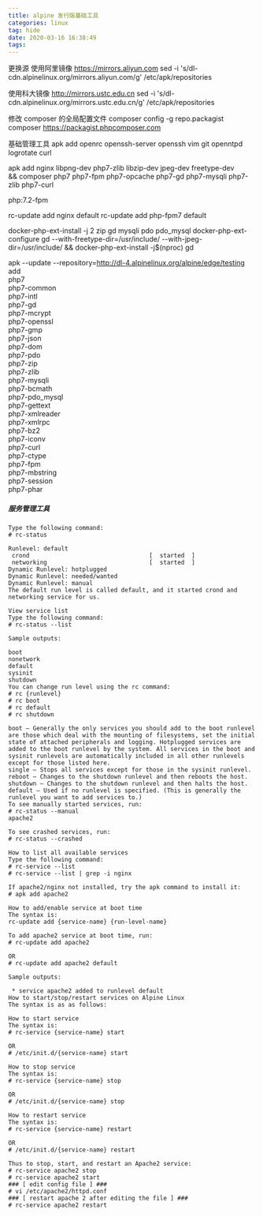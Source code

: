 ```yaml
---
title: alpine 发行版基础工具
categories: linux
tag: hide
date: 2020-03-16 16:38:49
tags:
---
```


更换源
使用阿里镜像 https://mirrors.aliyun.com
sed -i 's/dl-cdn.alpinelinux.org/mirrors.aliyun.com/g' /etc/apk/repositories

使用科大镜像 http://mirrors.ustc.edu.cn
sed -i 's/dl-cdn.alpinelinux.org/mirrors.ustc.edu.cn/g' /etc/apk/repositories

修改 composer 的全局配置文件
composer config -g repo.packagist composer https://packagist.phpcomposer.com

基础管理工具
apk add openrc openssh-server openssh vim git  openntpd logrotate  curl


apk add nginx  libpng-dev php7-zlib libzip-dev jpeg-dev freetype-dev \
&& composer php7 php7-fpm php7-opcache php7-gd php7-mysqli php7-zlib php7-curl


php:7.2-fpm

rc-update add nginx default
rc-update add php-fpm7 default

docker-php-ext-install -j 2 zip gd mysqli pdo pdo_mysql 
docker-php-ext-configure gd --with-freetype-dir=/usr/include/ --with-jpeg-dir=/usr/include/ && docker-php-ext-install -j$(nproc) gd


 apk --update --repository=http://dl-4.alpinelinux.org/alpine/edge/testing add \
    php7 \
    php7-common \
    php7-intl \
    php7-gd \
    php7-mcrypt \
    php7-openssl \
    php7-gmp \
    php7-json \
    php7-dom \
    php7-pdo \
    php7-zip \
    php7-zlib \
    php7-mysqli \
    php7-bcmath \
    php7-pdo_mysql \
    php7-gettext \
    php7-xmlreader \
    php7-xmlrpc \
    php7-bz2 \
    php7-iconv \
    php7-curl \
    php7-ctype \
    php7-fpm \
    php7-mbstring \
    php7-session \
    php7-phar


##### 服务管理工具
```
Type the following command:
# rc-status

Runlevel: default
 crond                                  [  started  ]
 networking                             [  started  ]
Dynamic Runlevel: hotplugged
Dynamic Runlevel: needed/wanted
Dynamic Runlevel: manual
The default run level is called default, and it started crond and networking service for us.

View service list
Type the following command:
# rc-status --list

Sample outputs:

boot
nonetwork
default
sysinit
shutdown
You can change run level using the rc command:
# rc {runlevel}
# rc boot
# rc default
# rc shutdown

boot – Generally the only services you should add to the boot runlevel are those which deal with the mounting of filesystems, set the initial state of attached peripherals and logging. Hotplugged services are added to the boot runlevel by the system. All services in the boot and sysinit runlevels are automatically included in all other runlevels except for those listed here.
single – Stops all services except for those in the sysinit runlevel.
reboot – Changes to the shutdown runlevel and then reboots the host.
shutdown – Changes to the shutdown runlevel and then halts the host.
default – Used if no runlevel is specified. (This is generally the runlevel you want to add services to.)
To see manually started services, run:
# rc-status --manual
apache2

To see crashed services, run:
# rc-status --crashed

How to list all available services
Type the following command:
# rc-service --list
# rc-service --list | grep -i nginx

If apache2/nginx not installed, try the apk command to install it:
# apk add apache2

How to add/enable service at boot time
The syntax is:
rc-update add {service-name} {run-level-name}

To add apache2 service at boot time, run:
# rc-update add apache2

OR
# rc-update add apache2 default

Sample outputs:

 * service apache2 added to runlevel default
How to start/stop/restart services on Alpine Linux
The syntax is as as follows:

How to start service
The syntax is:
# rc-service {service-name} start

OR
# /etc/init.d/{service-name} start

How to stop service
The syntax is:
# rc-service {service-name} stop

OR
# /etc/init.d/{service-name} stop

How to restart service
The syntax is:
# rc-service {service-name} restart

OR
# /etc/init.d/{service-name} restart

Thus to stop, start, and restart an Apache2 service:
# rc-service apache2 stop
# rc-service apache2 start
### [ edit config file ] ###
# vi /etc/apache2/httpd.conf
### [ restart apache 2 after editing the file ] ###
# rc-service apache2 restart
```